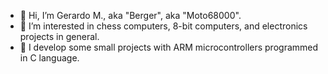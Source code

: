 - 👋 Hi, I’m Gerardo M., aka "Berger", aka "Moto68000".
- 👀 I’m interested in chess computers, 8-bit computers, and electronics projects in general.
- 🌱 I develop some small projects with ARM microcontrollers programmed in C language.
